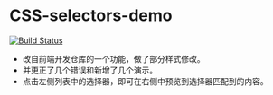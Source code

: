 CSS-selectors-demo  
===================================  
[![Build Status](https://travis-ci.org/tkoctkoc/CSS-selectors-demo.svg?branch=master)](https://travis-ci.org/tkoctkoc/CSS-selectors-demo)

* 改自前端开发仓库的一个功能，做了部分样式修改。  
* 并更正了几个错误和新增了几个演示。
* 点击左侧列表中的选择器，即可在右侧中预览到选择器匹配到的内容。
